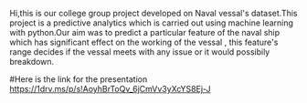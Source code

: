 Hi,this is our college group project developed on Naval vessal's dataset.This project is a predictive analytics which is carried out using machine learning with python.Our aim was to predict a particular feature of the naval ship which has significant effect on the working of the vessal , this feature's range decides if the vessal meets with any issue or it would possibily breakdown.

#Here is the link for the presentation https://1drv.ms/p/s!AoyhBrToQv_6jCmVv3yXcYS8Ej-J
